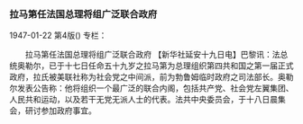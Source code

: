 ### 拉马第任法国总理将组广泛联合政府

1947-01-22
第4版()
专栏：

　　拉马第任法国总理将组广泛联合政府
    【新华社延安十九日电】巴黎讯：法总统奥勒尔，已于十七日任命五十九岁之拉马第为总理组织第四共和国之第一届正式政府，拉氏被美联社称为社会党之中间派，前为勃鲁姆临时政府之司法部长。奥勒尔发表公告称：他将组织一个最广泛的联合内阁，包括共产党、社会党左翼集团、人民共和运动，以及若干无党无派人士的代表。法共中央委员会，于十八日晨集会，研讨参加政府事宜。
